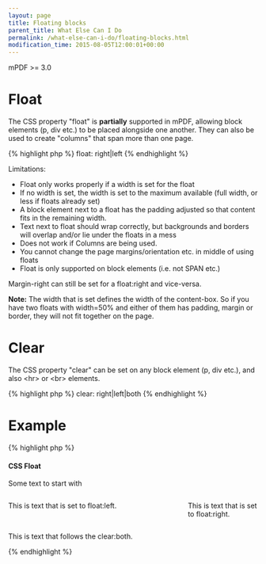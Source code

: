 ```yaml
---
layout: page
title: Floating blocks
parent_title: What Else Can I Do
permalink: /what-else-can-i-do/floating-blocks.html
modification_time: 2015-08-05T12:00:01+00:00
---
```


<p>mPDF &gt;= 3.0</p>

# Float

<p>The CSS property "float" is <b>partially</b> supported in mPDF, allowing block elements (p, div etc.) to be placed alongside one another. They can also be used to create "columns" that span more than one page.</p>

{% highlight php %}
float: right|left
{% endhighlight %}

<p>Limitations:</p>
<ul>
<li>Float only works properly if a width is set for the float</li>
<li>If no width is set, the width is set to the maximum available (full width, or less if floats already set)</li>
<li>A block element next to a float has the padding adjusted so that content fits in the remaining width.</li>
<li>Text next to float should wrap correctly, but backgrounds and borders will overlap and/or lie under the floats in a mess</li>
<li>Does not work if Columns are being used.</li>
<li>You cannot change the page margins/orientation etc. in middle of using floats</li>
<li>Float is only supported on block elements (i.e. not SPAN etc.)</li>
</ul>
<p>Margin-right can still be set for a float:right and vice-versa.</p>

<div class="alert alert-info" role="alert"><strong>Note:</strong> The width that is set defines the width of the content-box. So if you have two floats with width=50% and either of them has padding, margin or border, they will not fit together on the page.</div>

# Clear

<p>The CSS property "clear" can be set on any block element (p, div etc.), and also &lt;hr&gt; or &lt;br&gt; elements.</p>

{% highlight php %}
clear: right|left|both
{% endhighlight %}

# Example

{% highlight php %}
<h4>CSS Float</h4>

<div>

Some text to start with

<div style="float: right; width: 28%;">

This is text that is set to float:right.

</div>

<div style="float: left; width: 54%;">

This is text that is set to float:left.

</div>

<div style="clear: both; margin: 0pt; padding: 0pt; "></div>

This is text that follows the clear:both.

</div>
{% endhighlight %}

